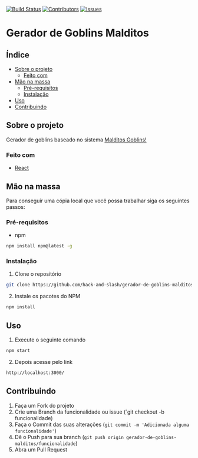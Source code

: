 
<!-- PROJECT SHIELDS -->
<!--
*** I'm using markdown "reference style" links for readability.
*** Reference links are enclosed in brackets [ ] instead of parentheses ( ).
*** See the bottom of this document for the declaration of the reference variables
*** for contributors-url, forks-url, etc. This is an optional, concise syntax you may use.
*** https://www.markdownguide.org/basic-syntax/#reference-style-links
-->
[![Build Status](https://travis-ci.com/hack-and-slash/gerador-de-goblins-malditos.svg?branch=master)](https://travis-ci.com/hack-and-slash/gerador-de-goblins-malditos)
[![Contributors][contributors-shield]][contributors-url]
[![Issues][issues-shield]][issues-url]

# Gerador de Goblins Malditos


<!-- TABLE OF CONTENTS -->
## Índice

* [Sobre o projeto](#sobre-o-projeto)
  * [Feito com](#feito-com)
* [Mão na massa](#mão-na-massa)
  * [Pré-requisitos](#pré\-requisitos)
  * [Instalação](#instalação)
* [Uso](#uso)
* [Contribuindo](#contribuindo)



<!-- ABOUT THE PROJECT -->
## Sobre o projeto


Gerador de goblins baseado no sistema [Malditos Goblins!](https://coisinhaverde.com.br/jogos/portfolio/malditos-goblins/)


### Feito com

* [React](https://reactjs.org/)



<!-- GETTING STARTED -->
## Mão na massa

Para conseguir uma cópia local que vocë possa trabalhar siga os seguintes passos:

### Pré-requisitos


* npm
```sh
npm install npm@latest -g
```

### Instalação

1. Clone o repositório
```sh
git clone https://github.com/hack-and-slash/gerador-de-goblins-malditos.git
```
2. Instale os pacotes do NPM
```sh
npm install
```



<!-- USAGE EXAMPLES -->
## Uso

1. Execute o seguinte comando
```sh
npm start
```

2. Depois acesse pelo link
```sh
http://localhost:3000/
```


<!-- CONTRIBUTING -->
## Contribuindo

1. Faça um Fork do projeto
2. Crie uma Branch da funcionalidade ou issue (`git checkout -b funcionalidade)
3. Faça o Commit das suas alterações (`git commit -m 'Adicionada alguma funcionalidade'`)
4. Dê o Push para sua branch (`git push origin gerador-de-goblins-malditos/funcionalidade`)
5. Abra um Pull Request






<!-- MARKDOWN LINKS & IMAGES -->
<!-- https://www.markdownguide.org/basic-syntax/#reference-style-links -->
[contributors-shield]: https://img.shields.io/github/contributors/hack-and-slash/gerador-de-goblins-malditos.svg?style=flat-square
[contributors-url]: https://github.com/hack-and-slash/gerador-de-goblins-malditos/graphs/contributors
[forks-shield]: https://img.shields.io/github/forks/hack-and-slash/gerador-de-goblins-malditos.svg?style=flat-square
[forks-url]: https://github.com/hack-and-slash/gerador-de-goblins-malditos/network/members
[stars-shield]: https://img.shields.io/github/stars/hack-and-slash/gerador-de-goblins-malditos.svg?style=flat-square
[stars-url]: https://github.com/hack-and-slash/gerador-de-goblins-malditos/stargazers
[issues-shield]: https://img.shields.io/github/issues/hack-and-slash/gerador-de-goblins-malditos.svg?style=flat-square
[issues-url]: https://github.com/hack-and-slash/gerador-de-goblins-malditos/issues
